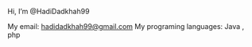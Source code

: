  Hi, I’m @HadiDadkhah99
 
 My email: hadidadkhah99@gmail.com
 My programing languages: Java , php
 


<!---
HadiDadkhah99/HadiDadkhah99 is a ✨ special ✨ repository because its `README.md` (this file) appears on your GitHub profile.
You can click the Preview link to take a look at your changes.
--->
